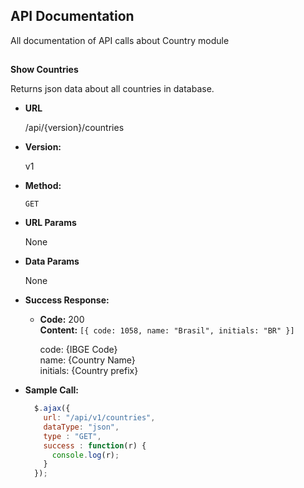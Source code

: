 ## API Documentation

All documentation of API calls about Country module

##

**Show Countries**

  Returns json data about all countries in database.

* **URL**

  /api/{version}/countries

* **Version:**

  v1

* **Method:**

  `GET`
  
* **URL Params**

  None

* **Data Params**

  None

* **Success Response:**

  * **Code:** 200 <br />
    **Content:** `[{ code: 1058, name: "Brasil", initials: "BR" }]`

    code: {IBGE Code}<br />
    name: {Country Name}<br />
    initials: {Country prefix}
 

* **Sample Call:**

  ```javascript
    $.ajax({
      url: "/api/v1/countries",
      dataType: "json",
      type : "GET",
      success : function(r) {
        console.log(r);
      }
    });
  ```